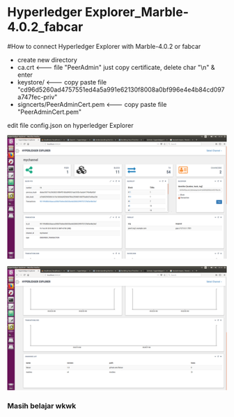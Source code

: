# Hyperledger Explorer_Marble-4.0.2_fabcar

#How to connect Hyperledger Explorer with Marble-4.0.2 or fabcar

- create new directory
- ca.crt 				<--- file "PeerAdmin" just copy certificate, delete char "\n" & enter
- keystore/<file private key>		<--- copy paste file "cd96d5260ad4757551ed4a5a991e62130f8008a0bf996e4e4b84cd097a747fec-priv"
- signcerts/PeerAdminCert.pem 	<--- copy paste file "PeerAdminCert.pem"

edit file config.json on hyperledger Explorer

![sc](https://github.com/chandrairawan/Explorer_Marble-4.0.2_fabcar/blob/master/2018-02-09%2009-38-38%20Explorer%20Marble%20fabcar.png)

![sc](https://github.com/chandrairawan/Explorer_Marble-4.0.2_fabcar/blob/master/2018-02-09%2009-39-11%20explorer%20marble%20fabcar.png)


### Masih belajar wkwk
